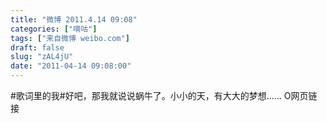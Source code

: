 ```yaml
---
title: "微博 2011.4.14 09:08"
categories: ["嘀咕"]
tags: ["来自微博 weibo.com"]
draft: false
slug: "zAL4jU"
date: "2011-04-14 09:08:00"
---
```


<p>#歌词里的我#好吧，那我就说说蜗牛了。小小的天，有大大的梦想…… O网页链接 ​​​​</p>
